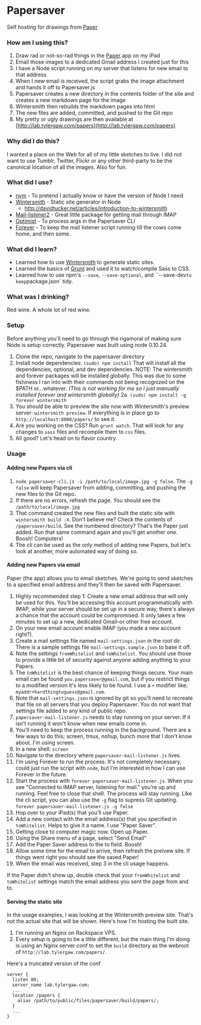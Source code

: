# Papersaver

Self hosting for drawings from [Paper](http://www.fiftythree.com/paper)

### How am I using this?

 1. Draw rad or not-so-rad things in the [Paper](http://www.fiftythree.com/paper)
 app on my iPad
 2. Email those images to a dedicated Gmail address I created just for this
 3. I have a Node script running on my server that listens for new email to
 that address
 4. When I new email is received, the script grabs the image attachment and hands
 it off to Papersaver.js
 5. Papersaver creates a new directory in the contents folder of the site and
 creates a new markdown page for the image
 6. Wintersmith then rebuilds the markdown pages into html
 7. The new files are added, committed, and pushed to the Git repo
 8. My pretty or ugly drawings are then available at [http://lab.tylergaw.com/papers](http://lab.tylergaw.com/papers)

### Why did I do this?

I wanted a place on the Web for all of my little sketches to live. I did not want
to use Tumblr, Twitter, Flickr or any other third-party to be the canonical location
of all the images. Also for fun.

### What did I use?

 - [nvm](https://github.com/creationix/nvm) - To pretend I actually know or have
 the version of Node I need
 - [Wintersmith](https://github.com/jnordberg/wintersmith) - Static site generator
 in Node
   - http://davidtucker.net/articles/introduction-to-wintersmith
 - [Mail-listener2](https://github.com/chirag04/mail-listener2) - Great little
 package for getting mail through IMAP
 - [Optimist](https://github.com/substack/node-optimist) - To process args in the
 Papersaver CLI
 - [Forever](https://github.com/nodejitsu/forever) - To keep the mail listener
 script running till the cows come home, and then some.

### What did I learn?

 - Learned how to use [Wintersmith](https://github.com/jnordberg/wintersmith) to
 generate static sites.
 - Learned the basics of [Grunt](http://gruntjs.com/) and used it to watch/compile
 Sass to CSS.
 - Leanred how to use npm's `--save`, `--save-optional`, and ``--save-dev` to keep
 `package.json` tidy.

### What was I drinking?

Red wine. A whole lot of red wine.

### Setup

Before anything you'll need to go through the rigamoral of making sure Node is
setup correctly. Papersaver was built using node 0.10.24.

 1. Clone the repo, navigate to the papersaver directory
 2. Install node dependencies: `(sudo) npm install` That will install all the dependencies,
 optional, and dev dependencies. NOTE: The wintersmith and forever packages will
 be installed globally. This was due to some fishiness I ran into with their
 commands not being recognized on the $PATH or...whatever.
 *(This is not working for me so I just manually installed forever and wintersmith globally)*
 2a. `(sudo) npm install -g forever wintersmith`
 3. You should be able to preview the site now with Wintersmith's preview server:
 `wintersmith preview`.
 If everything is in place go to `http://localhost:8080/papers/` to see it.
 4. Are you working on the CSS? Run `grunt watch`. That will look for any changes
 to `sass` files and recompile them to `css` files.
 5. All good? Let's head on to flavor country.

### Usage

#### Adding new Papers via cli

 1. `node papersaver-cli.js -i /path/to/local/image.jpg -g false`. The `-g false`
 will keep Papersaver from adding, committing, and pushing the new files to the Git repo.
 2. If there are no errors, refresh the page. You should see the `/path/to/local/image.jpg`
 3. That command created the new files and built the static site with `wintersmith build -X`.
 Don't believe me? Check the contents of `/papersaver/build`. See the numbered directory?
 That's the Paper just added. Run that same command again and you'll get another
 one. Boosh! Computers!
 4. The cli can be used as the only method of adding new Papers, but let's look at
 another, more automated way of doing so.

#### Adding new Papers via email

Paper (the app) allows you to email sketches. We're going to send
sketches to a specified email address and they'll then be saved with Papersaver.

 1. Highly recommended step 1: Create a new email address that will only be used
 for this. You'll be accessing this account programmatically with IMAP, while
 your server should be set up in a secure way,
 there's always a chance that the account could be compromised. It
 only takes a few minutes to set up a new, dedicated Gmail–or other free account.
 2. On your new email account enable IMAP (you made a new account right?).
 3. Create a mail settings file named `mail-settings.json` in the root dir. There
 is a sample settings file `mail-settings.sample.json` to base it off.
 4. Note the settings `fromWhitelist` and `toWhitelist`. You should use those to
 provide a little bit of security against anyone adding anything to your Papers.
 5. The `toWhitelist` is the best chance of keeping things secure. Your main email
 can be found `you.papersaver@gmail.com`, but if you restrict things to a modified
 version it's less likely to be found. I use a `+` modifier like; `myaddr+hardthingtoguess@gmail.com`.
 6. Note that `mail-settings.json` is ignored by git so you'll need to recreate that
 file on all servers that you deploy Papersaver. You do not want that settings file
 added to any kind of public repo.
 7. `papersaver-mail-listener.js` needs to stay running on your server. If it isn't
 running it won't know when new emails come in.
 8. You'll need to keep the process running in the background. There are a few
 ways to do this; screen, tmux, nohup, bunch more that I don't know about. I'm
 using screen.
 9. In a new shell: `screen`
 10. Navigate to the directory where `papersaver-mail-listener.js` lives.
 11. I'm using Forever to run the process. It's not completely necessary, could just
 run the script with `node`, but I'm interested in how I can use Forever in the
 future.
 12. Start the process with `forever papersaver-mail-listener.js`. When you see
 "Connected to IMAP server, listening for mail." you're up and running. Feel free
 to close that shell. The process will stay running. Like the cli script, you can
 also use the `-g` flag to supress Git updating. `forever papersaver-mail-listener.js -g false`
 13. Hop over to your iPad(s) that you'll use Paper.
 14. Add a new contact with the email address(s) that you specified in `toWhitelist`.
 Helps to give it a name. I use "Paper Saver".
 15. Getting close to computer magic now. Open up Paper.
 16. Using the Share menu of a page, select "Send Email"
 17. Add the Paper Saver address to the to field. Boosh!
 18. Allow some time for the email to arrive, then refresh the preivew site. If
 things went right you should see the saved Paper!
 19. When the email was received, step 3 in the cli usage happens.

If the Paper didn't show up, double check that your `fromWhitelist` and `toWhitelist`
settings match the email address you sent the page from and to.

#### Serving the static site

In the usage examples, I was looking at the Wintersmith preview site. That's not
the actual site that will be shown. Here's how I'm hosting the built site.

 1. I'm running an Nginx on Rackspace VPS.
 2. Every setup is going to be a little different, but the main thing I'm doing
 is using an Nginx server conf to set the `build` directory as the webroot of
 `http://lab.tylergaw.com/papers/`.

Here's a truncated version of the conf

    server {
      listen 80;
      server_name lab.tylergaw.com;
      ...
      location /papers {
        alias /path/to/public/files/papersaver/build/papers/;
      }
      ...
    }

